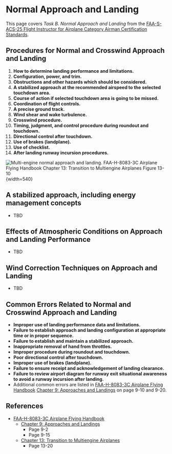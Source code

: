 # Normal Approach and Landing

This page covers *Task B. Normal Approach and Landing* from the [FAA-S-ACS-25 Flight Instructor for Airplane Category Airman Certification Standards](https://www.faa.gov/training_testing/testing/acs/cfi_airplane_acs_25.pdf).

## Procedures for Normal and Crosswind Approach and Landing

1. **How to determine landing performance and limitations.**
2. **Configuration, power, and trim.**
3. **Obstructions and other hazards which should be considered.**
4. **A stabilized approach at the recommended airspeed to the selected touchdown area.**
5. **Course of action if selected touchdown area is going to be missed.**
6. **Coordination of flight controls.**
7. **A precise ground track.**
8. **Wind shear and wake turbulence.**
9. **Crosswind procedure.**
10. **Timing, judgment, and control procedure during roundout and touchdown.**
11. **Directional control after touchdown.**
12. **Use of brakes (landplane).**
13. **Use of checklist.**
14. **After landing runway incursion procedures.**

![Multi-engine normal approach and landing. [FAA-H-8083-3C Airplane Flying Handbook](https://www.faa.gov/regulations_policies/handbooks_manuals/aviation/airplane_handbook) [Chapter 13: Transition to Multiengine Airplanes](https://www.faa.gov/sites/faa.gov/files/regulations_policies/handbooks_manuals/aviation/airplane_handbook/14_afh_ch13.pdf) Figure 13-10](/img/afh/afh-figure-13-10-multiengine-normal-approach-and-landing.png){width=540}

## A stabilized approach, including energy management concepts

* TBD

## Effects of Atmospheric Conditions on Approach and Landing Performance

* TBD

## Wind Correction Techniques on Approach and Landing

* TBD

<!--@include: ./docs/src/includes/lahso.md | shift:1-->

## Common Errors Related to Normal and Crosswind Approach and Landing

* **Improper use of landing performance data and limitations.**
* **Failure to establish approach and landing configuration at appropriate time or in proper sequence.**
* **Failure to establish and maintain a stabilized approach.**
* **Inappropriate removal of hand from throttles.**
* **Improper procedure during roundout and touchdown.**
* **Poor directional control after touchdown.**
* **Improper use of brakes (landplane).**
* **Failure to ensure receipt and acknowledgement of landing clearance.**
* **Failure to review airport diagram for runway exit situational awareness to avoid a runway incursion after landing.**
* Additional common errors are listed in [FAA-H-8083-3C Airplane Flying Handbook](https://www.faa.gov/regulations_policies/handbooks_manuals/aviation/airplane_handbook) [Chapter 9: Approaches and Landings](https://www.faa.gov/sites/faa.gov/files/regulations_policies/handbooks_manuals/aviation/airplane_handbook/10_afh_ch9.pdf) on page 9-10 and 9-20.

## References

* [FAA-H-8083-3C Airplane Flying Handbook](https://www.faa.gov/regulations_policies/handbooks_manuals/aviation/airplane_handbook)
  * [Chapter 9: Approaches and Landings](https://www.faa.gov/sites/faa.gov/files/regulations_policies/handbooks_manuals/aviation/airplane_handbook/10_afh_ch9.pdf)
    * Page 9-2
    * Page 9-15
  * [Chapter 13: Transition to Multiengine Airplanes](https://www.faa.gov/sites/faa.gov/files/regulations_policies/handbooks_manuals/aviation/airplane_handbook/14_afh_ch13.pdf)
    * Page 13-20
